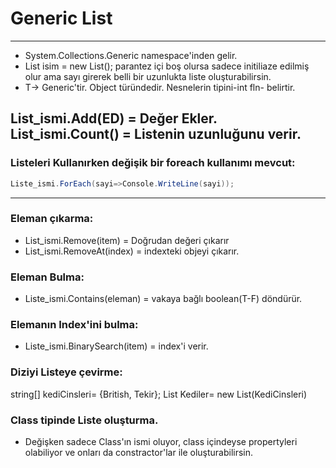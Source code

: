 # Generic List
----------
* System.Collections.Generic namespace'inden gelir.
* List<T> isim = new List<T>(); parantez içi boş olursa sadece initiliaze edilmiş olur ama sayı girerek belli bir uzunlukta liste oluşturabilirsin.
* T-> Generic'tir. Object türündedir. Nesnelerin tipini-int fln- belirtir.

List_ismi.Add(ED) = Değer Ekler.
List_ismi.Count() = Listenin uzunluğunu verir.
--------
### Listeleri Kullanırken değişik bir foreach kullanımı mevcut:
```c#
Liste_ismi.ForEach(sayi=>Console.WriteLine(sayi)); 
```
--------

### Eleman çıkarma:
* List_ismi.Remove(item) = Doğrudan değeri çıkarır
* List_ismi.RemoveAt(index) = indexteki objeyi çıkarır.

### Eleman Bulma:
* Liste_ismi.Contains(eleman) = vakaya bağlı boolean(T-F) döndürür.

### Elemanın Index'ini bulma: 
* Liste_ismi.BinarySearch(item) = index'i verir.

### Diziyi Listeye çevirme:
string[] kediCinsleri= {British, Tekir};
List<string> Kediler= new List<T>(KediCinsleri)

### Class tipinde Liste oluşturma.
* Değişken sadece Class'ın ismi oluyor, class içindeyse propertyleri olabiliyor ve onları da constractor'lar ile oluşturabilirsin.
